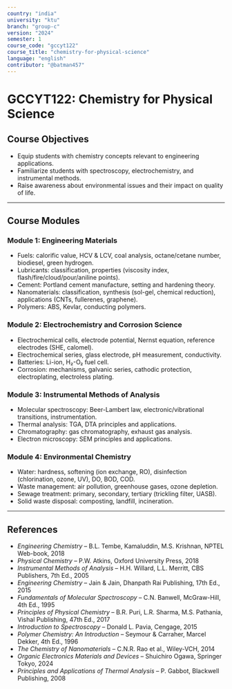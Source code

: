 ```yaml
---
country: "india"
university: "ktu"
branch: "group-c"
version: "2024"
semester: 1
course_code: "gccyt122"
course_title: "chemistry-for-physical-science"
language: "english"
contributor: "@batman457"
---
```


# GCCYT122: Chemistry for Physical Science

## Course Objectives

- Equip students with chemistry concepts relevant to engineering applications.
- Familiarize students with spectroscopy, electrochemistry, and instrumental methods.
- Raise awareness about environmental issues and their impact on quality of life.

---

## Course Modules

### Module 1: Engineering Materials

- Fuels: calorific value, HCV & LCV, coal analysis, octane/cetane number, biodiesel, green hydrogen.
- Lubricants: classification, properties (viscosity index, flash/fire/cloud/pour/aniline points).
- Cement: Portland cement manufacture, setting and hardening theory.
- Nanomaterials: classification, synthesis (sol-gel, chemical reduction), applications (CNTs, fullerenes, graphene).
- Polymers: ABS, Kevlar, conducting polymers.

### Module 2: Electrochemistry and Corrosion Science

- Electrochemical cells, electrode potential, Nernst equation, reference electrodes (SHE, calomel).
- Electrochemical series, glass electrode, pH measurement, conductivity.
- Batteries: Li-ion, H₂-O₂ fuel cell.
- Corrosion: mechanisms, galvanic series, cathodic protection, electroplating, electroless plating.

### Module 3: Instrumental Methods of Analysis

- Molecular spectroscopy: Beer-Lambert law, electronic/vibrational transitions, instrumentation.
- Thermal analysis: TGA, DTA principles and applications.
- Chromatography: gas chromatography, exhaust gas analysis.
- Electron microscopy: SEM principles and applications.

### Module 4: Environmental Chemistry

- Water: hardness, softening (ion exchange, RO), disinfection (chlorination, ozone, UV), DO, BOD, COD.
- Waste management: air pollution, greenhouse gases, ozone depletion.
- Sewage treatment: primary, secondary, tertiary (trickling filter, UASB).
- Solid waste disposal: composting, landfill, incineration.

---

## References

- *Engineering Chemistry* – B.L. Tembe, Kamaluddin, M.S. Krishnan, NPTEL Web-book, 2018  
- *Physical Chemistry* – P.W. Atkins, Oxford University Press, 2018  
- *Instrumental Methods of Analysis* – H.H. Willard, L.L. Merritt, CBS Publishers, 7th Ed., 2005  
- *Engineering Chemistry* – Jain & Jain, Dhanpath Rai Publishing, 17th Ed., 2015  
- *Fundamentals of Molecular Spectroscopy* – C.N. Banwell, McGraw-Hill, 4th Ed., 1995  
- *Principles of Physical Chemistry* – B.R. Puri, L.R. Sharma, M.S. Pathania, Vishal Publishing, 47th Ed., 2017  
- *Introduction to Spectroscopy* – Donald L. Pavia, Cengage, 2015  
- *Polymer Chemistry: An Introduction* – Seymour & Carraher, Marcel Dekker, 4th Ed., 1996  
- *The Chemistry of Nanomaterials* – C.N.R. Rao et al., Wiley-VCH, 2014  
- *Organic Electronics Materials and Devices* – Shuichiro Ogawa, Springer Tokyo, 2024  
- *Principles and Applications of Thermal Analysis* – P. Gabbot, Blackwell Publishing, 2008  

